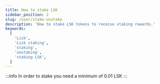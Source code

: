 ```yaml
---
title: How to stake LSK
sidebar_position: 2
slug: /user/stake-unstake
description: 'How to stake LSK tokens to receive staking rewards.'
keywords:
  [
    'Lisk',
    'Lisk staking',
    'staking',
    'unstaking',
    'staking LSK',
  ]
---
```



:::info
In order to stake you need a minimum of 0.01 LSK
:::
